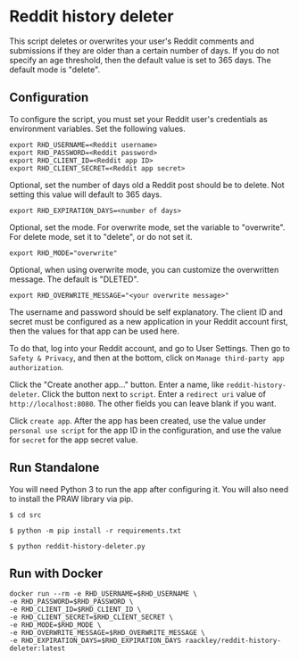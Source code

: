 # Reddit history deleter

This script deletes or overwrites your user's Reddit comments and submissions if they are older than a certain number of days.  If you do not specify an age threshold, then the default value is set to 365 days.  The default mode is "delete".

## Configuration

To configure the script, you must set your Reddit user's credentials as environment variables.  Set the following values.

```
export RHD_USERNAME=<Reddit username>
export RHD_PASSWORD=<Reddit password>
export RHD_CLIENT_ID=<Reddit app ID>
export RHD_CLIENT_SECRET=<Reddit app secret>
```
Optional, set the number of days old a Reddit post should be to delete.  Not setting this value will default to 365 days.

```
export RHD_EXPIRATION_DAYS=<number of days>
```

Optional, set the mode.  For overwrite mode, set the variable to "overwrite".  For delete mode, set it to "delete", or do not set it.

```
export RHD_MODE="overwrite"
```

Optional, when using overwrite mode, you can customize the overwritten message.  The default is "DLETED".

```
export RHD_OVERWRITE_MESSAGE="<your overwrite message>"
```

The username and password should be self explanatory.  The client ID and secret must be configured as a new application in your Reddit account first, then the values for that app can be used here.

To do that, log into your Reddit account, and go to User Settings.  Then go to `Safety & Privacy`, and then at the bottom, click on `Manage third-party app authorization`.

Click the "Create another app..." button.  Enter a name, like `reddit-history-deleter`.  Click the button next to `script`.  Enter a `redirect uri` value of `http://localhost:8080`.  The other fields you can leave blank if you want.

Click `create app`.  After the app has been created, use the value under `personal use script` for the app ID in the configuration, and use the value for `secret` for the app secret value.

## Run Standalone

You will need Python 3 to run the app after configuring it.  You will also need to install the PRAW library via pip.

```
$ cd src
```

```
$ python -m pip install -r requirements.txt
```

```
$ python reddit-history-deleter.py
```

## Run with Docker

```
docker run --rm -e RHD_USERNAME=$RHD_USERNAME \
-e RHD_PASSWORD=$RHD_PASSWORD \
-e RHD_CLIENT_ID=$RHD_CLIENT_ID \
-e RHD_CLIENT_SECRET=$RHD_CLIENT_SECRET \
-e RHD_MODE=$RHD_MODE \
-e RHD_OVERWRITE_MESSAGE=$RHD_OVERWRITE_MESSAGE \
-e RHD_EXPIRATION_DAYS=$RHD_EXPIRATION_DAYS raackley/reddit-history-deleter:latest
```